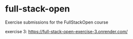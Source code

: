 # full-stack-open
Exercise submissions for the FullStackOpen course

exercise 3: https://full-stack-open-exercise-3.onrender.com/
